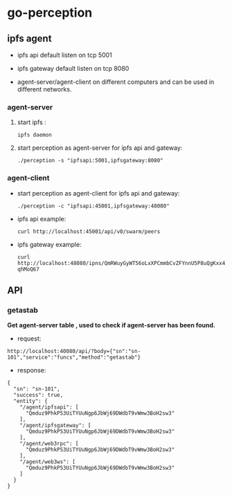 # go-perception
## ipfs agent

* ipfs api default listen on tcp 5001 
    
* ipfs gateway default listen on tcp 8080 

* agent-server/agent-client on different computers and can be used in different networks.


### agent-server 
1. start ipfs :

    `ipfs daemon`

2. start perception as agent-server for ipfs api and gateway:

    `./perception -s "ipfsapi:5001,ipfsgateway:8080"`

### agent-client 

* start perception as agent-client for ipfs api and gateway:
    
    `./perception -c "ipfsapi:45001,ipfsgateway:48080"`

* ipfs api example:
  
    `curl http://localhost:45001/api/v0/swarm/peers`

* ipfs gateway example: 
    
    `curl http://localhost:48080/ipns/QmRWuyGyWT56oLxXPCmmbCvZFYnnU5P8uQgKxx4qhMoQ67`

## API

### getastab

__Get agent-server table , used to check if agent-server has been found.__

* request:

```
http://localhost:40080/api/?body={"sn":"sn-101","service":"funcs","method":"getastab"}
```

* response:

```
{
  "sn": "sn-101",
  "success": true,
  "entity": {
    "/agent/ipfsapi": [
      "Qmduz9PhkP53UiTYUuNgp6JbWj69DWdbT9vWmw3BoH2sw3"
    ],
    "/agent/ipfsgateway": [
      "Qmduz9PhkP53UiTYUuNgp6JbWj69DWdbT9vWmw3BoH2sw3"
    ],
    "/agent/web3rpc": [
      "Qmduz9PhkP53UiTYUuNgp6JbWj69DWdbT9vWmw3BoH2sw3"
    ],
    "/agent/web3ws": [
      "Qmduz9PhkP53UiTYUuNgp6JbWj69DWdbT9vWmw3BoH2sw3"
    ]
  }
}
```
  
